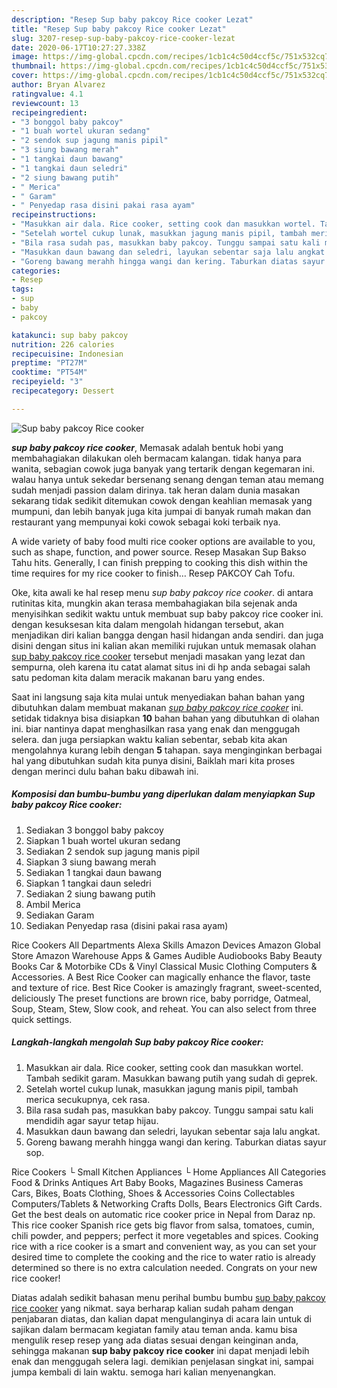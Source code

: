```yaml
---
description: "Resep Sup baby pakcoy Rice cooker Lezat"
title: "Resep Sup baby pakcoy Rice cooker Lezat"
slug: 3207-resep-sup-baby-pakcoy-rice-cooker-lezat
date: 2020-06-17T10:27:27.338Z
image: https://img-global.cpcdn.com/recipes/1cb1c4c50d4ccf5c/751x532cq70/sup-baby-pakcoy-rice-cooker-foto-resep-utama.jpg
thumbnail: https://img-global.cpcdn.com/recipes/1cb1c4c50d4ccf5c/751x532cq70/sup-baby-pakcoy-rice-cooker-foto-resep-utama.jpg
cover: https://img-global.cpcdn.com/recipes/1cb1c4c50d4ccf5c/751x532cq70/sup-baby-pakcoy-rice-cooker-foto-resep-utama.jpg
author: Bryan Alvarez
ratingvalue: 4.1
reviewcount: 13
recipeingredient:
- "3 bonggol baby pakcoy"
- "1 buah wortel ukuran sedang"
- "2 sendok sup jagung manis pipil"
- "3 siung bawang merah"
- "1 tangkai daun bawang"
- "1 tangkai daun seledri"
- "2 siung bawang putih"
- " Merica"
- " Garam"
- " Penyedap rasa disini pakai rasa ayam"
recipeinstructions:
- "Masukkan air dala. Rice cooker, setting cook dan masukkan wortel. Tambah sedikit garam. Masukkan bawang putih yang sudah di geprek."
- "Setelah wortel cukup lunak, masukkan jagung manis pipil, tambah merica secukupnya, cek rasa."
- "Bila rasa sudah pas, masukkan baby pakcoy. Tunggu sampai satu kali mendidih agar sayur tetap hijau."
- "Masukkan daun bawang dan seledri, layukan sebentar saja lalu angkat."
- "Goreng bawang merahh hingga wangi dan kering. Taburkan diatas sayur sop."
categories:
- Resep
tags:
- sup
- baby
- pakcoy

katakunci: sup baby pakcoy 
nutrition: 226 calories
recipecuisine: Indonesian
preptime: "PT27M"
cooktime: "PT54M"
recipeyield: "3"
recipecategory: Dessert

---
```



![Sup baby pakcoy Rice cooker](https://img-global.cpcdn.com/recipes/1cb1c4c50d4ccf5c/751x532cq70/sup-baby-pakcoy-rice-cooker-foto-resep-utama.jpg)

<b><i>sup baby pakcoy rice cooker</i></b>, Memasak adalah bentuk hobi yang membahagiakan dilakukan oleh bermacam kalangan. tidak hanya para wanita, sebagian cowok juga banyak yang tertarik dengan kegemaran ini. walau hanya untuk sekedar bersenang senang dengan teman atau memang sudah menjadi passion dalam dirinya. tak heran dalam dunia masakan sekarang tidak sedikit ditemukan cowok dengan keahlian memasak yang mumpuni, dan lebih banyak juga kita jumpai di banyak rumah makan dan restaurant yang mempunyai koki cowok sebagai koki terbaik nya.

A wide variety of baby food multi rice cooker options are available to you, such as shape, function, and power source. Resep Masakan Sup Bakso Tahu hits. Generally, I can finish prepping to cooking this dish within the time requires for my rice cooker to finish… Resep PAKCOY Cah Tofu.

Oke, kita awali ke hal resep menu <i>sup baby pakcoy rice cooker</i>. di antara rutinitas kita, mungkin akan terasa membahagiakan bila sejenak anda menyisihkan sedikit waktu untuk membuat sup baby pakcoy rice cooker ini. dengan kesuksesan kita dalam mengolah hidangan tersebut, akan menjadikan diri kalian bangga dengan hasil hidangan anda sendiri. dan juga disini dengan situs ini kalian akan memiliki rujukan untuk memasak olahan <u>sup baby pakcoy rice cooker</u> tersebut menjadi masakan yang lezat dan sempurna, oleh karena itu catat alamat situs ini di hp anda sebagai salah satu pedoman kita dalam meracik makanan baru yang endes.


Saat ini langsung saja kita mulai untuk menyediakan bahan bahan yang dibutuhkan dalam membuat makanan <u><i>sup baby pakcoy rice cooker</i></u> ini. setidak tidaknya bisa disiapkan <b>10</b> bahan bahan yang dibutuhkan di olahan ini. biar nantinya dapat menghasilkan rasa yang enak dan menggugah selera. dan juga persiapkan waktu kalian sebentar, sebab kita akan mengolahnya kurang lebih dengan <b>5</b> tahapan. saya menginginkan berbagai hal yang dibutuhkan sudah kita punya disini, Baiklah mari kita proses dengan merinci dulu bahan baku dibawah ini.

<!--inarticleads1-->

##### Komposisi dan bumbu-bumbu yang diperlukan dalam menyiapkan Sup baby pakcoy Rice cooker:

1. Sediakan 3 bonggol baby pakcoy
1. Siapkan 1 buah wortel ukuran sedang
1. Sediakan 2 sendok sup jagung manis pipil
1. Siapkan 3 siung bawang merah
1. Sediakan 1 tangkai daun bawang
1. Siapkan 1 tangkai daun seledri
1. Sediakan 2 siung bawang putih
1. Ambil  Merica
1. Sediakan  Garam
1. Sediakan  Penyedap rasa (disini pakai rasa ayam)


Rice Cookers All Departments Alexa Skills Amazon Devices Amazon Global Store Amazon Warehouse Apps &amp; Games Audible Audiobooks Baby Beauty Books Car &amp; Motorbike CDs &amp; Vinyl Classical Music Clothing Computers &amp; Accessories. A Best Rice Cooker can magically enhance the flavor, taste and texture of rice. Best Rice Cooker is amazingly fragrant, sweet-scented, deliciously The preset functions are brown rice, baby porridge, Oatmeal, Soup, Steam, Stew, Slow cook, and reheat. You can also select from three quick settings. 

<!--inarticleads2-->

##### Langkah-langkah mengolah Sup baby pakcoy Rice cooker:

1. Masukkan air dala. Rice cooker, setting cook dan masukkan wortel. Tambah sedikit garam. Masukkan bawang putih yang sudah di geprek.
1. Setelah wortel cukup lunak, masukkan jagung manis pipil, tambah merica secukupnya, cek rasa.
1. Bila rasa sudah pas, masukkan baby pakcoy. Tunggu sampai satu kali mendidih agar sayur tetap hijau.
1. Masukkan daun bawang dan seledri, layukan sebentar saja lalu angkat.
1. Goreng bawang merahh hingga wangi dan kering. Taburkan diatas sayur sop.


Rice Cookers └ Small Kitchen Appliances └ Home Appliances All Categories Food &amp; Drinks Antiques Art Baby Books, Magazines Business Cameras Cars, Bikes, Boats Clothing, Shoes &amp; Accessories Coins Collectables Computers/Tablets &amp; Networking Crafts Dolls, Bears Electronics Gift Cards. Get the best deals on automatic rice cooker price in Nepal from Daraz np. This rice cooker Spanish rice gets big flavor from salsa, tomatoes, cumin, chili powder, and peppers; perfect it more vegetables and spices. Cooking rice with a rice cooker is a smart and convenient way, as you can set your desired time to complete the cooking and the rice to water ratio is already determined so there is no extra calculation needed. Congrats on your new rice cooker! 

Diatas adalah sedikit bahasan menu perihal bumbu bumbu <u>sup baby pakcoy rice cooker</u> yang nikmat. saya berharap kalian sudah paham dengan penjabaran diatas, dan kalian dapat mengulanginya di acara lain untuk di sajikan dalam bermacam kegiatan family atau teman anda. kamu bisa mengulik resep resep yang ada diatas sesuai dengan keinginan anda, sehingga makanan <b>sup baby pakcoy rice cooker</b> ini dapat menjadi lebih enak dan menggugah selera lagi. demikian penjelasan singkat ini, sampai jumpa kembali di lain waktu. semoga hari kalian menyenangkan.
